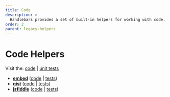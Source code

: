 ```yaml
---
title: Code
description: >
  Handlebars provides a set of built-in helpers for working with code. These helpers are used to format and manipulate code snippets, making it easier to display code in a readable format.
order: 2
parent: legacy-helpers
---
```


# Code Helpers

Visit the: [code](https://github.com/jaredwray/fumanchu/tree/main/helpers/lib/code.js) | [unit tests](https://github.com/jaredwray/fumanchu/tree/main/helpers/test/code.js)

* **[embed](#embed)** ([code](https://github.com/jaredwray/fumanchu/tree/main/helpers/lib/code.js#L23) | [tests](https://github.com/jaredwray/fumanchu/tree/main/helpers/test/code.js#L10))
* **[gist](#gist)** ([code](https://github.com/jaredwray/fumanchu/tree/main/helpers/lib/code.js#L45) | [tests](https://github.com/jaredwray/fumanchu/tree/main/helpers/test/code.js#L62))
* **[jsfiddle](#jsfiddle)** ([code](https://github.com/jaredwray/fumanchu/tree/main/helpers/lib/code.js#L60) | [tests](https://github.com/jaredwray/fumanchu/tree/main/helpers/test/code.js#L69))
